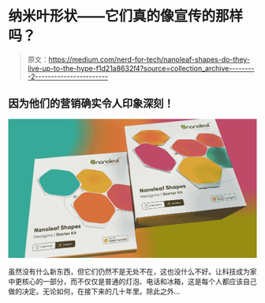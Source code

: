 # 纳米叶形状——它们真的像宣传的那样吗？

> 原文：<https://medium.com/nerd-for-tech/nanoleaf-shapes-do-they-live-up-to-the-hype-f1d21a8632f4?source=collection_archive---------2----------------------->

## 因为他们的营销确实令人印象深刻！

![](img/0b3aa1b56a4f1373868be288b4a7c819.png)

虽然没有什么新东西，但它们仍然不是无处不在，这也没什么不好。让科技成为家中更核心的一部分，而不仅仅是普通的灯泡、电话和冰箱，这是每个人都应该自己做的决定。无论如何，在接下来的几十年里。除此之外…